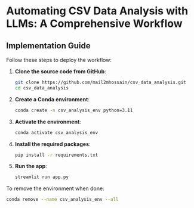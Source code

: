 # Automating CSV Data Analysis with LLMs: A Comprehensive Workflow


## Implementation Guide

Follow these steps to deploy the workflow:

1. **Clone the source code from GitHub**:
   ```bash
   git clone https://github.com/mail2mhossain/csv_data_analysis.git
   cd csv_data_analysis
   ```

2. **Create a Conda environment**:
   ```bash
   conda create -n csv_analysis_env python=3.11
   ```

3. **Activate the environment**:
   ```bash
   conda activate csv_analysis_env
   ```

4. **Install the required packages**:
   ```bash
   pip install -r requirements.txt
   ```

5. **Run the app**:
   ```bash
   streamlit run app.py
   ```

To remove the environment when done:
```bash
conda remove --name csv_analysis_env --all
```
